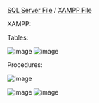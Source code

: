 [SQL Server File](SQL_Server/retsepti_raamat.sql) /
[XAMPP File](XAMPP/retsepti_raamat.sql)


XAMPP:

Tables:

![image](https://github.com/user-attachments/assets/ead0bc84-8c32-4121-99f5-2a093579ec0f)
![image](https://github.com/user-attachments/assets/338e5241-9893-471d-a5ab-464a5eafe8cc)

Procedures:

![image](https://github.com/user-attachments/assets/42a901d9-7ba6-4e60-91c1-382f4e728991)

![image](https://github.com/user-attachments/assets/66296244-ce5c-42fb-8195-505206497073)
![image](https://github.com/user-attachments/assets/9d222822-f03a-411f-bbf4-d4c51d31040f)
